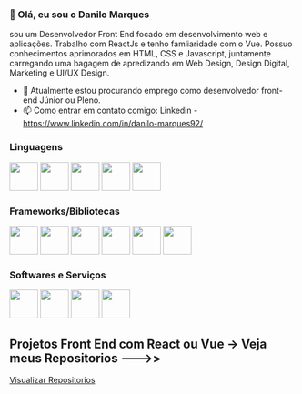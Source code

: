 ### 👋 Olá, eu sou o Danilo Marques

sou um Desenvolvedor Front End focado em desenvolvimento web e aplicações. Trabalho com ReactJs e tenho famliaridade com o Vue.
Possuo conhecimentos aprimorados em HTML, CSS e Javascript, juntamente carregando uma bagagem de apredizando em Web Design, Design Digital, Marketing e UI/UX Design.

- 🔭 Atualmente estou procurando emprego como desenvolvedor front-end Júnior ou Pleno.
- 📫 Como entrar em contato comigo: Linkedin - https://www.linkedin.com/in/danilo-marques92/

### Linguagens

<img src="https://cdn.jsdelivr.net/gh/devicons/devicon/icons/html5/html5-original.svg" width="50" height="50"/> <img src="https://cdn.jsdelivr.net/gh/devicons/devicon/icons/css3/css3-original.svg" width="50" height="50"/> <img src="https://cdn.jsdelivr.net/gh/devicons/devicon/icons/javascript/javascript-original.svg" width="50" height="50"/> <img src="https://cdn.jsdelivr.net/gh/devicons/devicon/icons/mysql/mysql-original-wordmark.svg" width="50" height="50"/> <img src="https://cdn.jsdelivr.net/gh/devicons/devicon/icons/php/php-original.svg" width="50" height="50"/>

### Frameworks/Bibliotecas

<img src="https://cdn.jsdelivr.net/gh/devicons/devicon/icons/react/react-original.svg" width="50" height="50"/> <img src="https://cdn.jsdelivr.net/gh/devicons/devicon/icons/nextjs/nextjs-original-wordmark.svg" width="50" height="50"/> <img src="https://cdn.jsdelivr.net/gh/devicons/devicon/icons/vuejs/vuejs-original-wordmark.svg" width="50" height="50"/> <img src="https://cdn.jsdelivr.net/gh/devicons/devicon/icons/nodejs/nodejs-original-wordmark.svg" width="50" height="50"/> <img src="https://cdn.jsdelivr.net/gh/devicons/devicon/icons/bootstrap/bootstrap-original.svg" width="50" height="50"/> <img src="https://cdn.jsdelivr.net/gh/devicons/devicon/icons/wordpress/wordpress-original.svg" width="50" height="50"/>

### Softwares e Serviços

<img src="https://cdn.jsdelivr.net/gh/devicons/devicon/icons/photoshop/photoshop-plain.svg" width="50" height="50"/> <img src="https://cdn.jsdelivr.net/gh/devicons/devicon/icons/illustrator/illustrator-plain.svg" width="50" height="50"/> <img src="https://cdn.jsdelivr.net/gh/devicons/devicon/icons/figma/figma-original.svg" width="50" height="50"/> <img src="https://cdn.jsdelivr.net/gh/devicons/devicon/icons/vscode/vscode-original.svg" width="50" height="50"/>

## Projetos Front End com React ou Vue -> Veja meus Repositorios --->>
<a href="https://github.com/DanMarq?tab=repositories">Visualizar Repositorios</a>

<!--
**DanMarq/DanMarq** is a ✨ _special_ ✨ repository because its `README.md` (this file) appears on your GitHub profile.
-->
